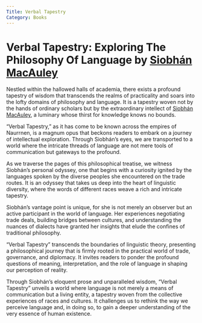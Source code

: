 ```yaml
---
Title: Verbal Tapestry
Category: Books
---
```


# Verbal Tapestry: Exploring The Philosophy Of Language by [Siobhán MacAuley](../Characters/siobhan-macauley.md)

Nestled within the hallowed halls of academia, there exists a profound tapestry of wisdom that transcends the realms of practicality and soars into the lofty domains of philosophy and language. It is a tapestry woven not by the hands of ordinary scholars but by the extraordinary intellect of [Siobhán MacAuley](../Characters/siobhan-macauley.md), a luminary whose thirst for knowledge knows no bounds.

&ldquo;Verbal Tapestry,&rdquo; as it has come to be known across the empires of Naurrnen, is a magnum opus that beckons readers to embark on a journey of intellectual exploration. Through Siobhán&rsquo;s eyes, we are transported to a world where the intricate threads of language are not mere tools of communication but gateways to the profound.

As we traverse the pages of this philosophical treatise, we witness Siobhán&rsquo;s personal odyssey, one that begins with a curiosity ignited by the languages spoken by the diverse peoples she encountered on the trade routes. It is an odyssey that takes us deep into the heart of linguistic diversity, where the words of different races weave a rich and intricate tapestry.

Siobhán&rsquo;s vantage point is unique, for she is not merely an observer but an active participant in the world of language. Her experiences negotiating trade deals, building bridges between cultures, and understanding the nuances of dialects have granted her insights that elude the confines of traditional philosophy.

&ldquo;Verbal Tapestry&rdquo; transcends the boundaries of linguistic theory, presenting a philosophical journey that is firmly rooted in the practical world of trade, governance, and diplomacy. It invites readers to ponder the profound questions of meaning, interpretation, and the role of language in shaping our perception of reality.

Through Siobhán&rsquo;s eloquent prose and unparalleled wisdom, &ldquo;Verbal Tapestry&rdquo; unveils a world where language is not merely a means of communication but a living entity, a tapestry woven from the collective experiences of races and cultures. It challenges us to rethink the way we perceive language and, in doing so, to gain a deeper understanding of the very essence of human existence.

